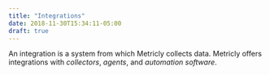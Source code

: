 ```yaml
---
title: "Integrations"
date: 2018-11-30T15:34:11-05:00
draft: true
---
```

An integration is a system from which Metricly collects data. Metricly offers integrations with *collectors*, *agents*, and *automation software*.
